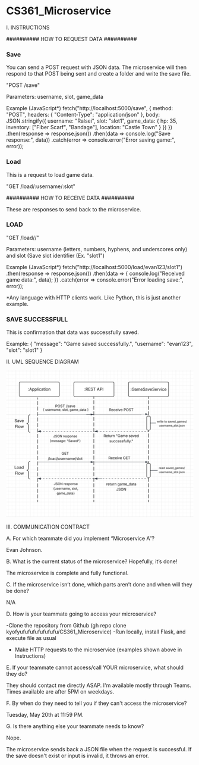 # CS361_Microservice


I. INSTRUCTIONS
                    

########## HOW TO REQUEST DATA ##########

### Save ###

You can send a POST request with JSON data. The microservice will then respond to that POST being sent and create a folder and write the save file.

"POST /save"

Parameters: username, slot, game_data

Example (JavaScript*)
fetch("http://localhost:5000/save", {
  method: "POST",
  headers: {
    "Content-Type": "application/json"
  },
  body: JSON.stringify({
    username: "Ralsei",
    slot: "slot1",
    game_data: {
      hp: 35,
      inventory: ["Fiber Scarf", "Bandage"],
      location: "Castle Town"
    }
  })
})
.then(response => response.json())
.then(data => console.log("Save response:", data))
.catch(error => console.error("Error saving game:", error));

### Load ###

This is a request to load game data.

"GET /load/:username/:slot"


########## HOW TO RECEIVE DATA ##########

These are responses to send back to the microservice.

### LOAD ###

"GET /load/<username>/<slot>"

Parameters: username (letters, numbers, hyphens, and underscores only) and slot (Save slot identifier (Ex. "slot1")

Example (JavaScript*)
fetch("http://localhost:5000/load/evan123/slot1")
  .then(response => response.json())
  .then(data => {
    console.log("Received game data:", data);
  })
  .catch(error => console.error("Error loading save:", error));

*Any language with HTTP clients work. Like Python, this is just another example.

### SAVE SUCCESSFULL ###

This is confirmation that data was successfully saved.

Example: 
{
  "message": "Game saved successfully.",
  "username": "evan123",
  "slot": "slot1"
}

II. UML SEQUENCE DIAGRAM

![UML Sequence Diagram](images/sequence_chart.jpg)

III. COMMUNICATION CONTRACT

A. For which teammate did you implement “Microservice A”?

Evan Johnson.

B. What is the current status of the microservice? Hopefully, it’s done!

The microservice is complete and fully functional. 

C. If the microservice isn’t done, which parts aren’t done and when will they be done?

N/A

D. How is your teammate going to access your microservice?

-Clone the repository from Github (gh repo clone kyofyufufufufufufufu/CS361_Microservice)
-Run locally, install Flask, and execute file as usual
- Make HTTP requests to the microservice (examples shown above in Instructions)

E. If your teammate cannot access/call YOUR microservice, what should they do?

They should contact me directly ASAP. I'm available mostly through Teams. Times available are after 5PM on weekdays.

F. By when do they need to tell you if they can't access the microservice?

Tuesday, May 20th at 11:59 PM.

G. Is there anything else your teammate needs to know?

Nope.



The microservice sends back a JSON file when the request is successful. If the save doesn't exist or input is invalid, it throws an error.
